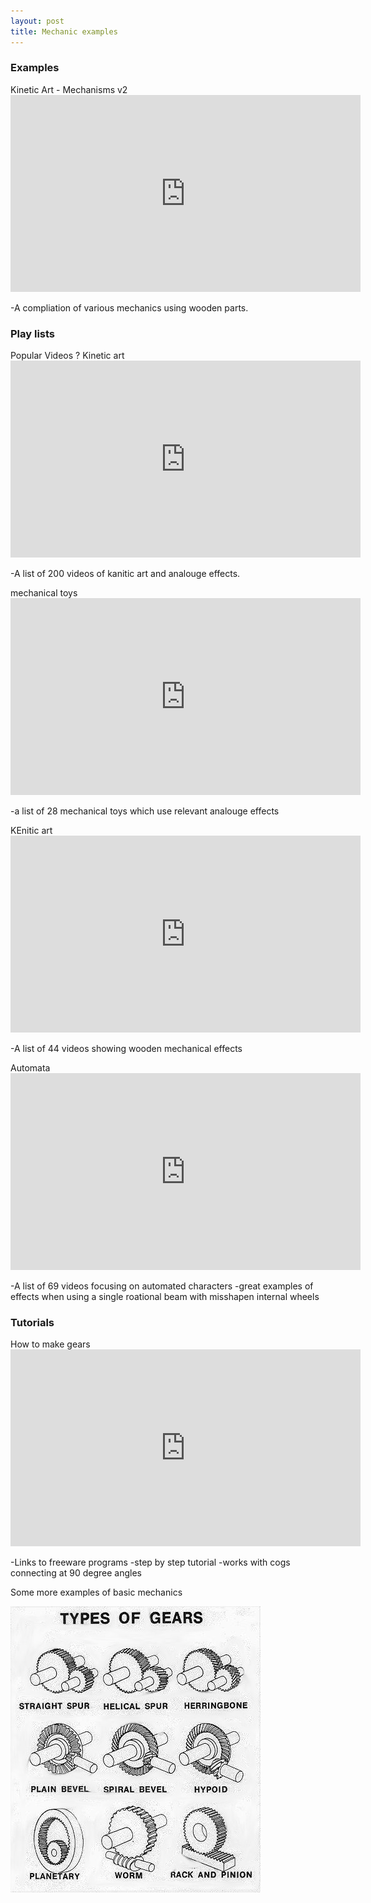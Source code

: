 ```yaml
---
layout: post
title: Mechanic examples
---
```


<body>

<h3>Examples</h3>

<p>Kinetic Art - Mechanisms v2 
<iframe width="560" height="315" src="https://www.youtube.com/embed/mDIqe3s09sE" frameborder="0" allowfullscreen></iframe>
<p>	-A compliation of various mechanics using wooden parts.
</p>

<h3>Play lists</h3>

<p>Popular Videos ? Kinetic art
<iframe width="560" height="315" src="https://www.youtube.com/embed/videoseries?list=PLsHIAvjysJBj0F42lr-6zQdWfcKJPnTT1" frameborder="0" allowfullscreen></iframe>
<p>	-A list of 200 videos of kanitic art and analouge effects.
</p>

<p>mechanical toys
<iframe width="560" height="315" src="https://www.youtube.com/embed/videoseries?list=PL4dpxW7zIQMY_oqWzM0raTIx44fHfA4rD" frameborder="0" allowfullscreen></iframe>
<p>	-a list of 28 mechanical toys which use relevant analouge effects
</p>

<p>KEnitic art
<iframe width="560" height="315" src="https://www.youtube.com/embed/videoseries?list=PLgTJvFGZsga4oKzUz2ZNk0TdaXxU44M75" frameborder="0" allowfullscreen></iframe>
<p>	-A list of 44 videos showing wooden mechanical effects

<p>Automata
<iframe width="560" height="315" src="https://www.youtube.com/embed/videoseries?list=PL9qUI2AI4zJUZzZgYNpztiYFv-9r3wmPR" frameborder="0" allowfullscreen></iframe>
<p>	-A list of 69 videos focusing on automated characters
	-great examples of effects when using a single roational beam with misshapen internal wheels
</p>

<h3>Tutorials</h3>


<p>How to make gears
<iframe width="560" height="315" src="https://www.youtube.com/embed/oNuhr3htNWs?list=PL7-OpURY8DQKsrDfX7WxDXUGsTzuKPmhp" frameborder="0" allowfullscreen></iframe>
<p>	-Links to freeware programs
	-step by step tutorial
	-works with cogs connecting at 90 degree angles
</p>

<p>Some more examples of basic mechanics</p>
<IMG SRC="/Examplars/Mechanics/6bOLVeh.jpg">


</body>